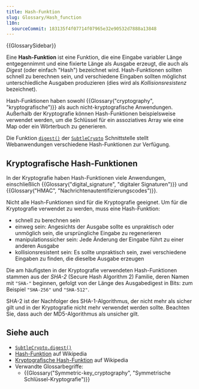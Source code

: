 ```yaml
---
title: Hash-Funktion
slug: Glossary/Hash_function
l10n:
  sourceCommit: 183135f4f07714f07965e32e90532d7888a13848
---
```


{{GlossarySidebar}}

Eine **Hash-Funktion** ist eine Funktion, die eine Eingabe variabler Länge entgegennimmt und eine fixierte Länge als Ausgabe erzeugt, die auch als _Digest_ (oder einfach "Hash") bezeichnet wird. Hash-Funktionen sollten schnell zu berechnen sein, und verschiedene Eingaben sollten möglichst unterschiedliche Ausgaben produzieren (dies wird als _Kollisionsresistenz_ bezeichnet).

Hash-Funktionen haben sowohl {{Glossary("cryptography", "kryptografische")}} als auch nicht-kryptografische Anwendungen. Außerhalb der Kryptografie können Hash-Funktionen beispielsweise verwendet werden, um die Schlüssel für ein assoziatives Array wie eine Map oder ein Wörterbuch zu generieren.

Die Funktion [`digest()`](/de/docs/Web/API/SubtleCrypto/digest) der [`SubtleCrypto`](/de/docs/Web/API/SubtleCrypto) Schnittstelle stellt Webanwendungen verschiedene Hash-Funktionen zur Verfügung.

## Kryptografische Hash-Funktionen

In der Kryptografie haben Hash-Funktionen viele Anwendungen, einschließlich {{Glossary("digital_signature", "digitaler Signaturen")}} und {{Glossary("HMAC", "Nachrichtenautentifizierungscodes")}}.

Nicht alle Hash-Funktionen sind für die Kryptografie geeignet. Um für die Kryptografie verwendet zu werden, muss eine Hash-Funktion:

- schnell zu berechnen sein
- einweg sein: Angesichts der Ausgabe sollte es unpraktisch oder unmöglich sein, die ursprüngliche Eingabe zu regenerieren
- manipulationssicher sein: Jede Änderung der Eingabe führt zu einer anderen Ausgabe
- kollisionsresistent sein: Es sollte unpraktisch sein, zwei verschiedene Eingaben zu finden, die dieselbe Ausgabe erzeugen

Die am häufigsten in der Kryptografie verwendeten Hash-Funktionen stammen aus der _SHA-2_ (Secure Hash Algorithm 2) Familie, deren Namen mit `"SHA-"` beginnen, gefolgt von der Länge des Ausgabedigest in Bits: zum Beispiel `"SHA-256"` und `"SHA-512"`.

SHA-2 ist der Nachfolger des SHA-1-Algorithmus, der nicht mehr als sicher gilt und in der Kryptografie nicht mehr verwendet werden sollte. Beachten Sie, dass auch der MD5-Algorithmus als unsicher gilt.

## Siehe auch

- [`SubtleCrypto.digest()`](/de/docs/Web/API/SubtleCrypto/digest)
- [Hash-Funktion](https://en.wikipedia.org/wiki/Hash_function) auf Wikipedia
- [Kryptografische Hash-Funktion](https://en.wikipedia.org/wiki/Cryptographic_hash_function) auf Wikipedia
- Verwandte Glossarbegriffe:
  - {{Glossary("Symmetric-key_cryptography", "Symmetrische Schlüssel-Kryptografie")}}
